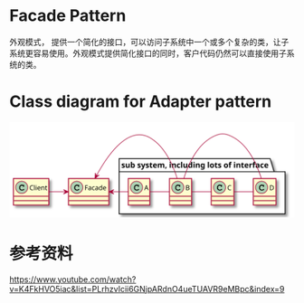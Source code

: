 # Facade Pattern
外观模式， 提供一个简化的接口，可以访问子系统中一个或多个复杂的类，让子系统更容易使用。外观模式提供简化接口的同时，客户代码仍然可以直接使用子系统的类。





# Class diagram for Adapter pattern
![Alt text](./uml/Facade%20Pattern.svg)

# 参考资料
https://www.youtube.com/watch?v=K4FkHVO5iac&list=PLrhzvIcii6GNjpARdnO4ueTUAVR9eMBpc&index=9









